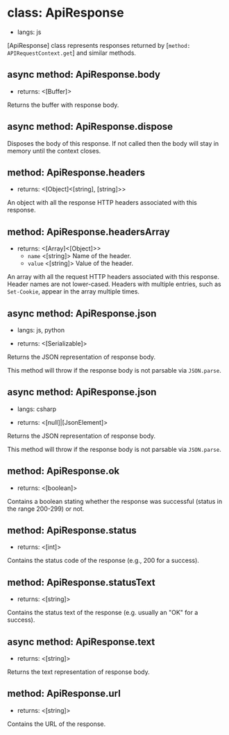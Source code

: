 # class: ApiResponse
* langs: js

[ApiResponse] class represents responses returned by [`method: APIRequestContext.get`] and similar methods.

## async method: ApiResponse.body
- returns: <[Buffer]>

Returns the buffer with response body.

## async method: ApiResponse.dispose

Disposes the body of this response. If not called then the body will stay in memory until the context closes.

## method: ApiResponse.headers
- returns: <[Object]<[string], [string]>>

An object with all the response HTTP headers associated with this response.

## method: ApiResponse.headersArray
- returns: <[Array]<[Object]>>
  - `name` <[string]> Name of the header.
  - `value` <[string]> Value of the header.

An array with all the request HTTP headers associated with this response. Header names are not lower-cased.
Headers with multiple entries, such as `Set-Cookie`, appear in the array multiple times.

## async method: ApiResponse.json
* langs: js, python
- returns: <[Serializable]>

Returns the JSON representation of response body.

This method will throw if the response body is not parsable via `JSON.parse`.

## async method: ApiResponse.json
* langs: csharp
- returns: <[null]|[JsonElement]>

Returns the JSON representation of response body.

This method will throw if the response body is not parsable via `JSON.parse`.

## method: ApiResponse.ok
- returns: <[boolean]>

Contains a boolean stating whether the response was successful (status in the range 200-299) or not.

## method: ApiResponse.status
- returns: <[int]>

Contains the status code of the response (e.g., 200 for a success).

## method: ApiResponse.statusText
- returns: <[string]>

Contains the status text of the response (e.g. usually an "OK" for a success).

## async method: ApiResponse.text
- returns: <[string]>

Returns the text representation of response body.

## method: ApiResponse.url
- returns: <[string]>

Contains the URL of the response.
